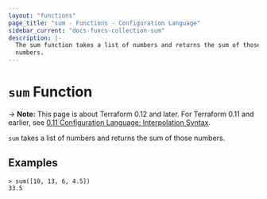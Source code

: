 ```yaml
---
layout: "functions"
page_title: "sum - Functions - Configuration Language"
sidebar_current: "docs-funcs-collection-sum"
description: |-
  The sum function takes a list of numbers and returns the sum of those
  numbers.
---
```


# `sum` Function

-> **Note:** This page is about Terraform 0.12 and later. For Terraform 0.11 and
earlier, see
[0.11 Configuration Language: Interpolation Syntax](../../configuration-0-11/interpolation.html).

`sum` takes a list of numbers and returns the sum of those numbers.


## Examples

```
> sum([10, 13, 6, 4.5])
33.5
```
